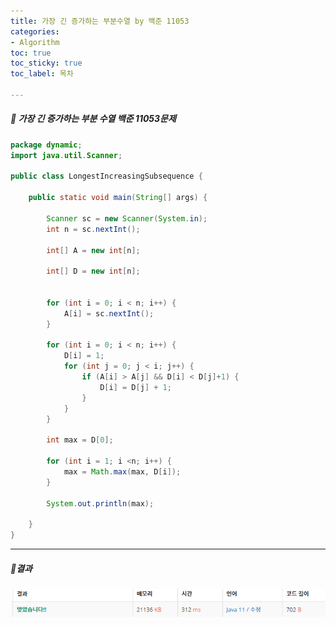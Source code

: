```yaml
---
title: 가장 긴 증가하는 부분수열 by 백준 11053
categories:
- Algorithm
toc: true
toc_sticky: true
toc_label: 목차

---
```




 

##### 🔗 가장 긴 증가하는 부분 수열 백준 11053문제 

```java
package dynamic;
import java.util.Scanner;

public class LongestIncreasingSubsequence {

    public static void main(String[] args) {

        Scanner sc = new Scanner(System.in);
        int n = sc.nextInt();

        int[] A = new int[n];

        int[] D = new int[n];


        for (int i = 0; i < n; i++) {
            A[i] = sc.nextInt();
        }

        for (int i = 0; i < n; i++) {
            D[i] = 1;
            for (int j = 0; j < i; j++) {
                if (A[i] > A[j] && D[i] < D[j]+1) {
                    D[i] = D[j] + 1;
                }
            }
        }

        int max = D[0];

        for (int i = 1; i <n; i++) {
            max = Math.max(max, D[i]);
        }

        System.out.println(max);

    }
}
```



<hr>


##### 💎결과 

![image-20220217011345723](../../assets/images/2022-02-17-longestIncreasingsubsequence/image-20220217011345723.png)
